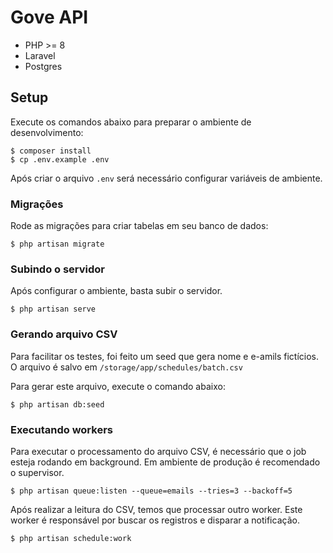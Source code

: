 # Gove API

- PHP >= 8
- Laravel
- Postgres

## Setup

Execute os comandos abaixo para preparar o ambiente de desenvolvimento:

```shell
$ composer install
$ cp .env.example .env
```

Após criar o arquivo `.env` será necessário configurar variáveis de ambiente.

### Migrações
Rode as migrações para criar tabelas em seu banco de dados:

```shell
$ php artisan migrate
```

### Subindo o servidor
Após configurar o ambiente, basta subir o servidor.

```shell
$ php artisan serve
```

### Gerando arquivo CSV
Para facilitar os testes, foi feito um seed que gera nome e e-amils fictícios. O arquivo é salvo em
`/storage/app/schedules/batch.csv`

Para gerar este arquivo, execute o comando abaixo:
```shell
$ php artisan db:seed
```

### Executando workers

Para executar o processamento do arquivo CSV, é necessário que o job esteja rodando em background.
Em ambiente de produção é recomendado o supervisor.

```shell
$ php artisan queue:listen --queue=emails --tries=3 --backoff=5
```

Após realizar a leitura do CSV, temos que processar outro worker. Este worker é responsável por buscar os
registros e disparar a notificação.

```shell
$ php artisan schedule:work
```
